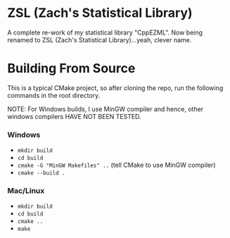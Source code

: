 # ZSL (Zach's Statistical Library)
A complete re-work of my statistical library "CppEZML". Now being renamed to ZSL (Zach's Statistical Library)...yeah, clever name.
# Building From Source
This is a typical CMake project, so after cloning the repo, run the following commands in the root directory.

NOTE: For Windows builds, I use MinGW compiler and hence, other windows compilers HAVE NOT BEEN TESTED.
### Windows
* `mkdir build`
* `cd build`
* `cmake -G "MinGW Makefiles" ..` (tell CMake to use MinGW compiler)
* `cmake --build .`
### Mac/Linux
* `mkdir build`
* `cd build`
* `cmake ..`
* `make`
